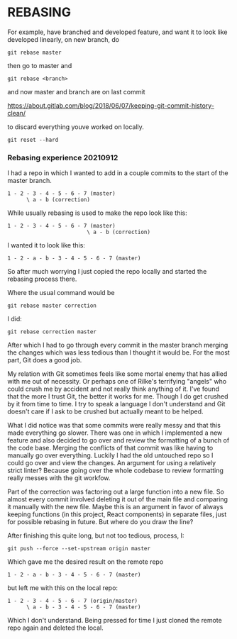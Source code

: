 # REBASING

For example, have branched and developed feature, and want it to look like developed linearly, on new branch, do

	git rebase master

then go to master and 

	git rebase <branch>

and now master and branch are on last commit

https://about.gitlab.com/blog/2018/06/07/keeping-git-commit-history-clean/


to discard everything youve worked on locally.

	git reset --hard


### Rebasing experience 20210912

I had a repo in which I wanted to add in a couple commits to the start of the master branch.

```
1 - 2 - 3 - 4 - 5 - 6 - 7 (master)
	  \ a - b (correction)
```

While usually rebasing is used to make the repo look like this:

```
1 - 2 - 3 - 4 - 5 - 6 - 7 (master)
						 \ a - b (correction)
```

I wanted it to look like this:

```
1 - 2 - a - b - 3 - 4 - 5 - 6 - 7 (master)
```

So after much worrying I just copied the repo locally and started the rebasing process there.

Where the usual command would be 

```
git rebase master correction
```

I did:

```
git rebase correction master
```


After which I had to go through every commit in the master branch merging the changes which was less tedious than I thought it would be. For the most part, Git does a good job.

My relation with Git sometimes feels like some mortal enemy that has allied with me out of necessity. Or perhaps one of Rilke's terrifying "angels" who could crush me by accident and not really think anything of it. I've found that the more I trust Git, the better it works for me. Though I do get crushed by it from time to time. I try to speak a language I don't understand and Git doesn't care if I ask to be crushed but actually meant to be helped.

What I did notice was that some commits were really messy and that this made everything go slower. There was one in which I implemented a new feature and also decided to go over and review the formatting of a bunch of the code base. Merging the conflicts of that commit was like having to manually go over everything. Luckily I had the old untouched repo so I could go over and view the changes. An argument for using a relatively strict linter? Because going over the whole codebase to review formatting really messes with the git workfow.

Part of the correction was factoring out a large function into a new file. So almost every commit involved deleting it out of the main file and comparing it manually with the new file. Maybe this is an argument in favor of always keeping functions (in this project, React components) in separate files, just for possible rebasing in future. But where do you draw the line?

After finishing this quite long, but not too tedious, process, I:

```
git push --force --set-upstream origin master
```

Which gave me the desired result on the remote repo

```
1 - 2 - a - b - 3 - 4 - 5 - 6 - 7 (master)
```

but left me with this on the local repo:

```
1 - 2 - 3 - 4 - 5 - 6 - 7 (origin/master)
	  \ a - b - 3 - 4 - 5 - 6 - 7 (master)
```

Which I don't understand. Being pressed for time I just cloned the remote repo again and deleted the local.